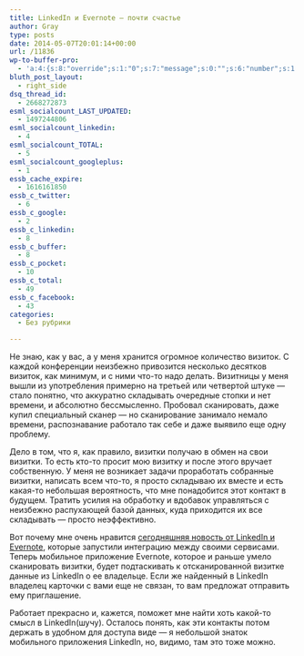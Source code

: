 ```yaml
---
title: LinkedIn и Evernote — почти счастье
author: Gray
type: posts
date: 2014-05-07T20:01:14+00:00
url: /11836
wp-to-buffer-pro:
  - 'a:4:{s:8:"override";s:1:"0";s:7:"message";s:0:"";s:6:"number";s:1:"1";s:16:"alternateMessage";s:0:"";}'
bluth_post_layout:
  - right_side
dsq_thread_id:
  - 2668272873
esml_socialcount_LAST_UPDATED:
  - 1497244806
esml_socialcount_linkedin:
  - 4
esml_socialcount_TOTAL:
  - 5
esml_socialcount_googleplus:
  - 1
essb_cache_expire:
  - 1616161850
essb_c_twitter:
  - 6
essb_c_google:
  - 2
essb_c_linkedin:
  - 8
essb_c_buffer:
  - 8
essb_c_pocket:
  - 10
essb_c_total:
  - 49
essb_c_facebook:
  - 43
categories:
  - Без рубрики

---
```








Не знаю, как у вас, а у меня хранится огромное количество визиток. С каждой конференции неизбежно привозится несколько десятков визиток, как минимум, и с ними что-то надо делать. Визитницы у меня вышли из употребления примерно на третьей или четвертой штуке — стало понятно, что аккуратно складывать очередные стопки и нет времени, и абсолютно бессмысленно. Пробовал сканировать, даже купил специальный сканер — но сканирование занимало немало времени, распознавание работало так себе и даже выявило еще одну проблему.

Дело в том, что я, как правило, визитки получаю в обмен на свои визитки. То есть кто-то просит мою визитку и после этого вручает собственную. У меня не возникает задачи проработать собранные визитки, написать всем что-то, я просто складываю их вместе и есть какая-то небольшая вероятность, что мне понадобится этот контакт в будущем. Тратить усилия на обработку и вдобавок управляться с неизбежно распухающей базой данных, куда приходится их все складывать — просто неэффективно.

Вот почему мне очень нравится [сегодняшняя новость от LinkedIn и Evernote][1], которые запустили интеграцию между своими сервисами. Теперь мобильное приложение Evernote, которое и раньше умело сканировать визитки, будет подтаскивать к отсканированной визитке данные из LinkedIn о ее владельце. Если же найденный в LinkedIn владелец карточки с вами еще не связан, то вам предложат отправить ему приглашение.

Работает прекрасно и, кажется, поможет мне найти хоть какой-то смысл в LinkedIn(шучу). Осталось понять, как эти контакты потом держать в удобном для доступа виде — я небольшой знаток мобильного приложения LinkedIn, но, видимо, там это тоже можно.

 [1]: http://blog.linkedin.com/2014/05/07/evernote-linkedin-partnership/?sf25882364=1